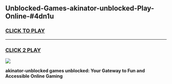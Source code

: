 
## Unblocked-Games-akinator-unblocked-Play-Online-#4dn1u
<h3>
<a href="https://premium.freeplayer.one?title=akinator-unblocked&ref=27F">CLICK TO PLAY</a></h3>
<hr>

<h3>
<a href="https://premium.freeplayer.one?title=akinator-unblocked&ref=27F">CLICK 2 PLAY</a>
  
</h3>

<a href="https://premium.freeplayer.one?title=akinator-unblocked&ref=27F"><img src="https://clearcache.store/games.png"></a>


**akinator-unblocked games unblocked: Your Gateway to Fun and Accessible Online Gaming**
